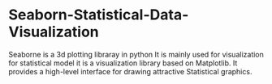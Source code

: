 # Seaborn-Statistical-Data-Visualization
Seaborne is a 3d plotting libraray in python 
It is mainly used for visualization for statistical  model 
 it is a  visualization library based on Matplotlib. It provides a high-level interface for drawing attractive Statistical graphics.
